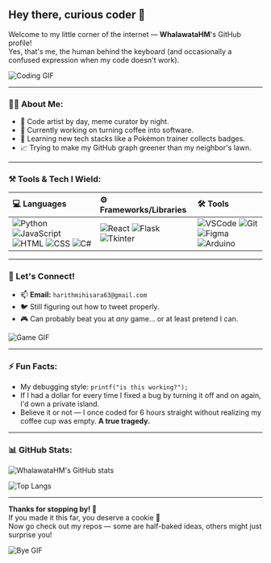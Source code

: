 ## Hey there, curious coder 👋

Welcome to my little corner of the internet — **WhalawataHM**'s GitHub profile!  
Yes, that's me, the human behind the keyboard (and occasionally a confused expression when my code doesn't work).

![Coding GIF](https://media.giphy.com/media/26ufnwz3wDUli7GU0/giphy.gif)

---

### 🧙‍♂️ About Me:
- 🎨 Code artist by day, meme curator by night.
- 🔭 Currently working on turning coffee into software.
- 🌱 Learning new tech stacks like a Pokémon trainer collects badges.
- 📈 Trying to make my GitHub graph greener than my neighbor's lawn.

---

### ⚒️ Tools & Tech I Wield:

| 💻 Languages | ⚙️ Frameworks/Libraries | 🛠️ Tools |
|:-------------|:--------------------------|:---------|
| ![Python](https://img.shields.io/badge/Python-3776AB?style=for-the-badge&logo=python&logoColor=white) ![JavaScript](https://img.shields.io/badge/JavaScript-F7DF1E?style=for-the-badge&logo=javascript&logoColor=black) ![HTML](https://img.shields.io/badge/HTML5-E34F26?style=for-the-badge&logo=html5&logoColor=white) ![CSS](https://img.shields.io/badge/CSS3-1572B6?style=for-the-badge&logo=css3&logoColor=white) ![C#](https://img.shields.io/badge/C%23-239120?style=for-the-badge&logo=c-sharp&logoColor=white) | ![React](https://img.shields.io/badge/React-20232A?style=for-the-badge&logo=react&logoColor=61DAFB) ![Flask](https://img.shields.io/badge/Flask-000000?style=for-the-badge&logo=flask&logoColor=white) ![Tkinter](https://img.shields.io/badge/Tkinter-FF9E0F?style=for-the-badge&logo=python&logoColor=white) | ![VSCode](https://img.shields.io/badge/VS_Code-007ACC?style=for-the-badge&logo=visual-studio-code&logoColor=white) ![Git](https://img.shields.io/badge/Git-F05032?style=for-the-badge&logo=git&logoColor=white) ![Figma](https://img.shields.io/badge/Figma-F24E1E?style=for-the-badge&logo=figma&logoColor=white) ![Arduino](https://img.shields.io/badge/Arduino-00979D?style=for-the-badge&logo=arduino&logoColor=white) |

---

### 🤝 Let's Connect!

- 📫 **Email:** `harithmihisara63@gmail.com`
- 🐦 Still figuring out how to tweet properly.
- 🎮 Can probably beat you at *any* game... or at least pretend I can.

![Game GIF](https://media.giphy.com/media/l0HlRmB9bV9X1e0VW/giphy.gif)

---

### ⚡ Fun Facts:
- My debugging style: `printf("is this working?");`
- If I had a dollar for every time I fixed a bug by turning it off and on again, I'd own a private island.
- Believe it or not — I once coded for 6 hours straight without realizing my coffee cup was empty. **A true tragedy.**

---

### 📊 GitHub Stats:

![WhalawataHM's GitHub stats](https://github-readme-stats.vercel.app/api?username=WhalawataHM&show_icons=true&theme=tokyonight)

![Top Langs](https://github-readme-stats.vercel.app/api/top-langs/?username=WhalawataHM&layout=compact&theme=tokyonight)

---

**Thanks for stopping by! 👋**  
If you made it this far, you deserve a cookie 🍪  
Now go check out my repos — some are half-baked ideas, others might just surprise you!

![Bye GIF](https://media.giphy.com/media/xT5LMDUhXcVv4vL2uk/giphy.gif)
